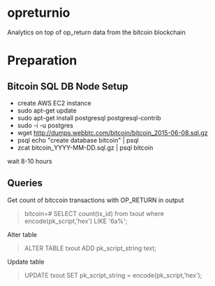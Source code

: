 # opreturnio
Analytics on top of op_return data from the bitcoin blockchain

# Preparation
## Bitcoin SQL DB Node Setup
- create AWS EC2 instance
- sudo apt-get update
- sudo apt-get install postgresql postgresql-contrib
- sudo -i -u postgres
- wget http://dumps.webbtc.com/bitcoin/bitcoin_2015-06-08.sql.gz
- psql echo "create database bitcoin" | psql
- zcat bitcoin_YYYY-MM-DD.sql.gz | psql bitcoin

wait 8-10 hours

## Queries

Get count of bitccoin transactions with OP_RETURN in output

>bitcoin=\# SELECT count(tx_id) from txout where encode(pk_script,'hex') LIKE '6a%';

Alter table

>ALTER TABLE txout ADD pk_script_string text;

Update table

> UPDATE txout SET pk_script_string = encode(pk_script,'hex');
